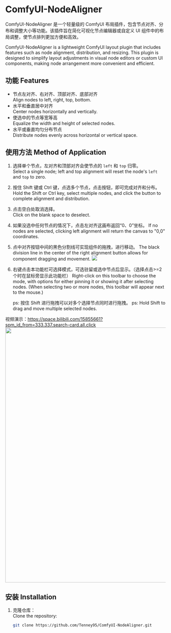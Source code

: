 # ComfyUI-NodeAligner

ComfyUI-NodeAligner 是一个轻量级的 ComfyUI 布局插件，包含节点对齐、分布和调整大小等功能。该插件旨在简化可视化节点编辑器或自定义 UI 组件中的布局调整，使节点排列更加方便和高效。

ComfyUI-NodeAligner is a lightweight ComfyUI layout plugin that includes features such as node alignment, distribution, and resizing. This plugin is designed to simplify layout adjustments in visual node editors or custom UI components, making node arrangement more convenient and efficient.

## 功能 Features
- 节点左对齐、右对齐、顶部对齐、底部对齐  
  Align nodes to left, right, top, bottom.
- 水平和垂直居中对齐  
  Center nodes horizontally and vertically.
- 使选中的节点等宽等高  
  Equalize the width and height of selected nodes.
- 水平或垂直均匀分布节点  
  Distribute nodes evenly across horizontal or vertical space.

## 使用方法 Method of Application
1. 选择单个节点，左对齐和顶部对齐会使节点的 `left` 和 `top` 归零。  
   Select a single node; left and top alignment will reset the node's `left` and `top` to zero.

2. 按住 Shift 键或 Ctrl 键，点选多个节点，点击按钮，即可完成对齐和分布。  
   Hold the Shift or Ctrl key, select multiple nodes, and click the button to complete alignment and distribution.

3. 点击空白处取消选择。  
   Click on the blank space to deselect.

4. 如果没选中任何节点的情况下，点击左对齐这画布返回“0、0”坐标。 
   If no nodes are selected, clicking left alignment will return the canvas to "0,0" coordinates.

5. 点中对齐按钮中间的黑色分割线可实现组件的拖拽，进行移动。
   The black division line in the center of the right alignment button allows for component dragging and movement.
   <img src="https://github.com/user-attachments/assets/d16133fa-3da8-451c-a6e1-7a194696772c">  

6. 右键点击本功能栏可选择模式，可选驻留或选中节点后显示。（选择点击>=2个时在鼠标旁显示此功能栏）
   Right-click on this toolbar to choose the mode, with options for either pinning it or showing it after selecting nodes. (When selecting two or more nodes, this toolbar will appear next to the mouse.)

   ps: 按住 Shift 进行拖拽可以对多个选择节点同时进行拖拽。
   ps: Hold Shift to drag and move multiple selected nodes.


视频演示：https://space.bilibili.com/15855661?spm_id_from=333.337.search-card.all.click
<img src="example.gif" width="800">


## 安装 Installation
1. 克隆仓库：  
   Clone the repository:
   ```bash
   git clone https://github.com/Tenney95/ComfyUI-NodeAligner.git
   ```